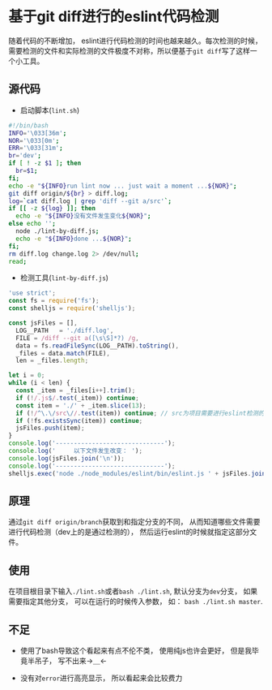 # 基于git diff进行的eslint代码检测

随着代码的不断增加， eslint进行代码检测的时间也越来越久。每次检测的时候， 需要检测的文件和实际检测的文件极度不对称，所以便基于`git diff`写了这样一个小工具。

## 源代码
* 启动脚本(`lint.sh`)

```bash
#!/bin/bash
INFO='\033[36m';
NOR='\033[0m';
ERR='\033[31m';
br='dev';
if [ ! -z $1 ]; then
  br=$1;
fi;
echo -e "${INFO}run lint now ... just wait a moment ...${NOR}";
git diff origin/${br} > diff.log;
log=`cat diff.log | grep 'diff --git a/src'`;
if [[ -z ${log} ]]; then
  echo -e "${INFO}没有文件发生变化${NOR}";
else echo '';
  node ./lint-by-diff.js;
  echo -e "${INFO}done ...${NOR}";
fi;
rm diff.log change.log 2> /dev/null;
read;

```

* 检测工具(`lint-by-diff.js`)

```js
'use strict';
const fs = require('fs');
const shelljs = require('shelljs');

const jsFiles = [],
  LOG__PATH   = './diff.log',
  FILE = /diff --git a([\s\S]*?) /g,
  data = fs.readFileSync(LOG__PATH).toString(),
  _files = data.match(FILE),
  len = _files.length;

let i = 0;
while (i < len) {
  const _item = _files[i++].trim();
  if (!/.js$/.test(_item)) continue;
  const item = './' + _item.slice(13);
  if (!/^\.\/src\//.test(item)) continue; // src为项目需要进行eslint检测的目录
  if (!fs.existsSync(item)) continue;
  jsFiles.push(item);
}
console.log('------------------------------');
console.log('     以下文件发生改变： ');
console.log(jsFiles.join('\n'));
console.log('------------------------------');
shelljs.exec('node ./node_modules/eslint/bin/eslint.js ' + jsFiles.join(' '));
```

## 原理
通过`git diff origin/branch`获取到和指定分支的不同， 从而知道哪些文件需要进行代码检测（dev上的是通过检测的）， 然后运行eslint的时候就指定这部分文件。

## 使用
在项目根目录下输入`./lint.sh`或者`bash ./lint.sh`, 默认分支为`dev`分支， 如果需要指定其他分支， 可以在运行的时候传入参数， 如： `bash ./lint.sh master`.

## 不足
* 使用了bash导致这个看起来有点不伦不类， 使用纯js也许会更好， 但是我毕竟半吊子， 写不出来→＿←

* 没有对`error`进行高亮显示， 所以看起来会比较费力

